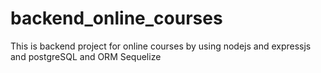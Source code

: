 # backend_online_courses
This is backend project for online courses by using nodejs and expressjs and postgreSQL and ORM Sequelize
